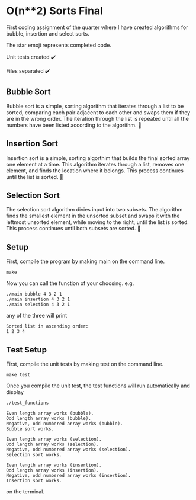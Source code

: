 # O(n**2) Sorts Final

First coding assignment of the quarter where I have created algorithms for bubble, insertion and select sorts.

The star emoji represents completed code.

Unit tests created :heavy_check_mark:

Files separated :heavy_check_mark:

## Bubble Sort
Bubble sort is a simple, sorting algorithm that iterates through a list to be sorted, comparing each pair adjacent to each other and swaps them if they are in the wrong order. The iteration through the list is repeated until all the numbers have been listed according to the algorithm. :star2:

## Insertion Sort
Insertion sort is a simple, sorting algorthim that builds the final sorted array one element at a time. This algorithm iterates through a list, removes one element, and finds the location where it belongs. This process continues until the list is sorted. :star2:

## Selection Sort
The selection sort algorithm divies input into two subsets. The algorithm finds the smallest element in the unsorted subset and swaps it with the leftmost unsorted element, while moving to the right, until the list is sorted. This process continues until both subsets are sorted. :star2:

## Setup
First, compile the program by making main on the command line.

```
make
```

Now you can call the function of your choosing. e.g.
```
./main bubble 4 3 2 1
./main insertion 4 3 2 1
./main selection 4 3 2 1
```

any of the three will print 

```
Sorted list in ascending order:
1 2 3 4
```
## Test Setup
First, compile the unit tests by making test on the command line.
```
make test
```

Once you compile the unit test, the test functions will run automatically and display

```
./test_functions

Even length array works (bubble).
Odd length array works (bubble).
Negative, odd numbered array works (bubble).
Bubble sort works.

Even length array works (selection).
Odd length array works (selection).
Negative, odd numbered array works (selection).
Selection sort works.

Even length array works (insertion).
Odd length array works (insertion).
Negative, odd numbered array works (insertion).
Insertion sort works.
```
on the terminal.


